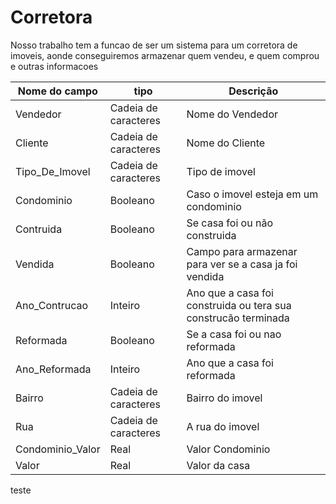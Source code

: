# Corretora
Nosso trabalho tem a funcao de ser um sistema para um corretora de imoveis, aonde conseguiremos armazenar quem vendeu, e quem comprou e outras informacoes



|Nome do campo|tipo|Descrição|
|-------------|----|---------|
Vendedor|Cadeia de caracteres|Nome do Vendedor
Cliente |Cadeia de caracteres|Nome do Cliente
Tipo_De_Imovel|Cadeia de caracteres|Tipo de imovel
Condominio|Booleano|Caso o imovel esteja em um condominio
Contruida|Booleano|Se casa foi ou não construida
Vendida|Booleano|Campo para armazenar para ver se a casa ja foi vendida
Ano_Contrucao|Inteiro|Ano que a casa foi construida ou tera sua construcão terminada
Reformada|Booleano|Se a casa foi ou nao reformada
Ano_Reformada|Inteiro|Ano que a casa foi reformada 
Bairro  |Cadeia de caracteres|Bairro do imovel
Rua|Cadeia de caracteres|A rua do imovel
Condominio_Valor|Real|Valor Condominio
Valor|Real|Valor da casa
teste
